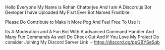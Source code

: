 Hello Everyone 
My Name is Rohan Chatterjee And I am A Discord.js Bot Devloper I have Uploaded My Fisrt Ever Bot Named Frostbite 

Please Do Contribute to Make It More Pog And Feel Free To Use It 

Its A Moderation and A Fun Bot With A advanced Command Handler And Many Fun Commands As well Do Check Out And If You Love My Project Do consider Joining My Discord Server
Link :- https://discord.gg/ppGBYSeSqb
